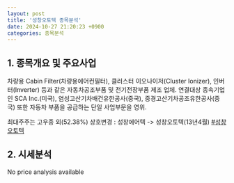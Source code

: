 ```yaml
---
layout: post
title: '성창오토텍 종목분석'
date: 2024-10-27 21:20:23 +0900
categories: 종목분석
---
```


## 1. 종목개요 및 주요사업

차량용 Cabin Filter(차량용에어컨필터), 클러스터 이오나이저(Cluster Ionizer), 인버터(Inverter) 등과 같은 자동차공조부품 및 전기전장부품 제조 업체. 연결대상 종속기업인 SCA Inc.(미국), 염성고산기차배건유한공사(중국), 중경고산기차공조유한공사(중국) 또한 자동차 부품을 공급하는 단일 사업부문을 영위.

최대주주는 고우종 외(52.38%) 상호변경 : 성창에어텍 -> 성창오토텍(13년4월)
[#성창오토텍](#)

## 2. 시세분석

No price analysis available
